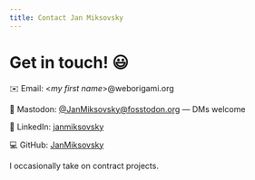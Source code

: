 ```yaml
---
title: Contact Jan Miksovsky
---
```


# Get in touch! 😃

✉️ Email: &lt;_my first name_>@weborigami.org<br>

🐘 Mastodon: [@JanMiksovsky@fosstodon.org](https://fosstodon.org/@JanMiksovsky) — DMs welcome

💼 LinkedIn: [janmiksovsky](https://www.linkedin.com/in/janmiksovsky/)

💻 GitHub: [JanMiksovsky](https://github.com/JanMiksovsky)

I occasionally take on contract projects.

